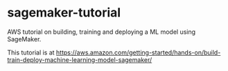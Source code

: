 # sagemaker-tutorial

AWS tutorial on building, training and deploying a ML model using SageMaker.

This tutorial is at https://aws.amazon.com/getting-started/hands-on/build-train-deploy-machine-learning-model-sagemaker/
